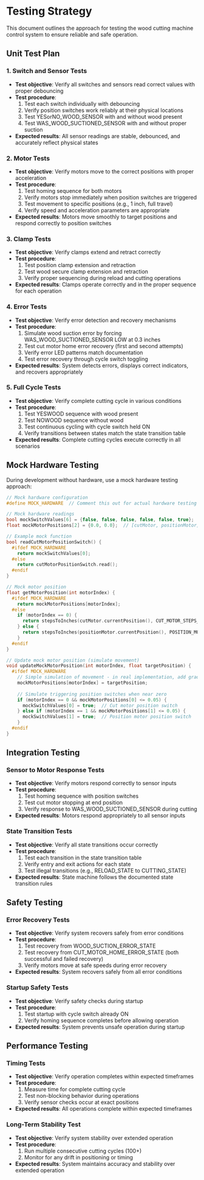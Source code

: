 # Testing Strategy

This document outlines the approach for testing the wood cutting machine control system to ensure reliable and safe operation.

## Unit Test Plan

### 1. Switch and Sensor Tests

- **Test objective**: Verify all switches and sensors read correct values with proper debouncing
- **Test procedure**:
  1. Test each switch individually with debouncing
  2. Verify position switches work reliably at their physical locations
  3. Test YESorNO_WOOD_SENSOR with and without wood present
  4. Test WAS_WOOD_SUCTIONED_SENSOR with and without proper suction
- **Expected results**: All sensor readings are stable, debounced, and accurately reflect physical states

### 2. Motor Tests

- **Test objective**: Verify motors move to the correct positions with proper acceleration
- **Test procedure**:
  1. Test homing sequence for both motors
  2. Verify motors stop immediately when position switches are triggered
  3. Test movement to specific positions (e.g., 1 inch, full travel)
  4. Verify speed and acceleration parameters are appropriate
- **Expected results**: Motors move smoothly to target positions and respond correctly to position switches

### 3. Clamp Tests

- **Test objective**: Verify clamps extend and retract correctly
- **Test procedure**:
  1. Test position clamp extension and retraction
  2. Test wood secure clamp extension and retraction
  3. Verify proper sequencing during reload and cutting operations
- **Expected results**: Clamps operate correctly and in the proper sequence for each operation

### 4. Error Tests

- **Test objective**: Verify error detection and recovery mechanisms
- **Test procedure**:
  1. Simulate wood suction error by forcing WAS_WOOD_SUCTIONED_SENSOR LOW at 0.3 inches
  2. Test cut motor home error recovery (first and second attempts)
  3. Verify error LED patterns match documentation
  4. Test error recovery through cycle switch toggling
- **Expected results**: System detects errors, displays correct indicators, and recovers appropriately

### 5. Full Cycle Tests

- **Test objective**: Verify complete cutting cycle in various conditions
- **Test procedure**:
  1. Test YESWOOD sequence with wood present
  2. Test NOWOOD sequence without wood
  3. Test continuous cycling with cycle switch held ON
  4. Verify transitions between states match the state transition table
- **Expected results**: Complete cutting cycles execute correctly in all scenarios

## Mock Hardware Testing

During development without hardware, use a mock hardware testing approach:

```cpp
// Mock hardware configuration
#define MOCK_HARDWARE  // Comment this out for actual hardware testing

// Mock hardware readings
bool mockSwitchValues[6] = {false, false, false, false, false, true};  // Default values
float mockMotorPositions[2] = {0.0, 0.0};  // [cutMotor, positionMotor] in inches

// Example mock function
bool readCutMotorPositionSwitch() {
  #ifdef MOCK_HARDWARE
    return mockSwitchValues[0];
  #else
    return cutMotorPositionSwitch.read();
  #endif
}

// Mock motor position
float getMotorPosition(int motorIndex) {
  #ifdef MOCK_HARDWARE
    return mockMotorPositions[motorIndex];
  #else
    if (motorIndex == 0) {
      return stepsToInches(cutMotor.currentPosition(), CUT_MOTOR_STEPS_PER_INCH);
    } else {
      return stepsToInches(positionMotor.currentPosition(), POSITION_MOTOR_STEPS_PER_INCH);
    }
  #endif
}

// Update mock motor position (simulate movement)
void updateMockMotorPosition(int motorIndex, float targetPosition) {
  #ifdef MOCK_HARDWARE
    // Simple simulation of movement - in real implementation, add gradual movement
    mockMotorPositions[motorIndex] = targetPosition;
    
    // Simulate triggering position switches when near zero
    if (motorIndex == 0 && mockMotorPositions[0] <= 0.05) {
      mockSwitchValues[0] = true;  // Cut motor position switch
    } else if (motorIndex == 1 && mockMotorPositions[1] <= 0.05) {
      mockSwitchValues[1] = true;  // Position motor position switch
    }
  #endif
}
```

## Integration Testing

### Sensor to Motor Response Tests

- **Test objective**: Verify motors respond correctly to sensor inputs
- **Test procedure**:
  1. Test homing sequence with position switches
  2. Test cut motor stopping at end position
  3. Verify response to WAS_WOOD_SUCTIONED_SENSOR during cutting
- **Expected results**: Motors respond appropriately to all sensor inputs

### State Transition Tests

- **Test objective**: Verify all state transitions occur correctly
- **Test procedure**:
  1. Test each transition in the state transition table
  2. Verify entry and exit actions for each state
  3. Test illegal transitions (e.g., RELOAD_STATE to CUTTING_STATE)
- **Expected results**: State machine follows the documented state transition rules

## Safety Testing

### Error Recovery Tests

- **Test objective**: Verify system recovers safely from error conditions
- **Test procedure**:
  1. Test recovery from WOOD_SUCTION_ERROR_STATE
  2. Test recovery from CUT_MOTOR_HOME_ERROR_STATE (both successful and failed recovery)
  3. Verify motors move at safe speeds during error recovery
- **Expected results**: System recovers safely from all error conditions

### Startup Safety Tests

- **Test objective**: Verify safety checks during startup
- **Test procedure**:
  1. Test startup with cycle switch already ON
  2. Verify homing sequence completes before allowing operation
- **Expected results**: System prevents unsafe operation during startup

## Performance Testing

### Timing Tests

- **Test objective**: Verify operation completes within expected timeframes
- **Test procedure**:
  1. Measure time for complete cutting cycle
  2. Test non-blocking behavior during operations
  3. Verify sensor checks occur at exact positions
- **Expected results**: All operations complete within expected timeframes

### Long-Term Stability Test

- **Test objective**: Verify system stability over extended operation
- **Test procedure**:
  1. Run multiple consecutive cutting cycles (100+)
  2. Monitor for any drift in positioning or timing
- **Expected results**: System maintains accuracy and stability over extended operation 